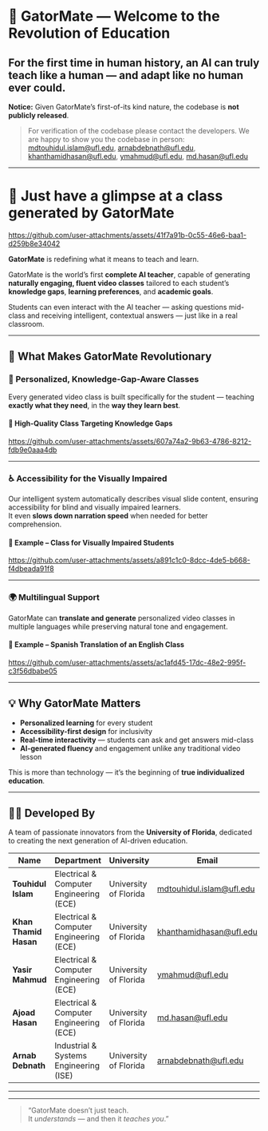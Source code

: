 # 🐊 GatorMate — Welcome to the Revolution of Education
## For the first time in human history, an AI can truly **teach like a human — and adapt like no human ever could**.

**Notice:** Given GatorMate’s first-of-its kind nature, the codebase is **not publicly released**.  
> For verification of the codebase please contact the developers. We are happy to show you the codebase in person:  
> mdtouhidul.islam@ufl.edu, arnabdebnath@ufl.edu, khanthamidhasan@ufl.edu, ymahmud@ufl.edu, md.hasan@ufl.edu
---
# 🎥 Just have a glimpse at a class generated by GatorMate  
https://github.com/user-attachments/assets/41f7a91b-0c55-46e6-baa1-d259b8e34042  

**GatorMate** is redefining what it means to teach and learn.  

GatorMate is the world’s first **complete AI teacher**, capable of generating **naturally engaging, fluent video classes** tailored to each student’s **knowledge gaps**, **learning preferences**, and **academic goals**.

Students can even interact with the AI teacher — asking questions mid-class and receiving intelligent, contextual answers — just like in a real classroom.

---

## 🎯 What Makes GatorMate Revolutionary

### 🧠 Personalized, Knowledge-Gap-Aware Classes  
Every generated video class is built specifically for the student — teaching **exactly what they need**, in the **way they learn best**.

#### 🎥 High-Quality Class Targeting Knowledge Gaps  
https://github.com/user-attachments/assets/607a74a2-9b63-4786-8212-fdb9e0aaa4db  

---

### ♿ Accessibility for the Visually Impaired  
Our intelligent system automatically describes visual slide content, ensuring accessibility for blind and visually impaired learners.  
It even **slows down narration speed** when needed for better comprehension.

#### 🎥 Example – Class for Visually Impaired Students  
https://github.com/user-attachments/assets/a891c1c0-8dcc-4de5-b668-f4dbeada91f8  

---

### 🌍 Multilingual Support  
GatorMate can **translate and generate** personalized video classes in multiple languages while preserving natural tone and engagement.

#### 🎥 Example – Spanish Translation of an English Class  
https://github.com/user-attachments/assets/ac1afd45-17dc-48e2-995f-c3f56dbabe05  

---

## 💡 Why GatorMate Matters

- **Personalized learning** for every student  
- **Accessibility-first design** for inclusivity  
- **Real-time interactivity** — students can ask and get answers mid-class  
- **AI-generated fluency** and engagement unlike any traditional video lesson  

This is more than technology — it’s the beginning of **true individualized education**.

---

## 👩‍💻 Developed By

A team of passionate innovators from the **University of Florida**, dedicated to creating the next generation of AI-driven education.

| Name | Department | University | Email |
|------|-------------|-------------|--------|
| **Touhidul Islam** | Electrical & Computer Engineering (ECE) | University of Florida | [mdtouhidul.islam@ufl.edu](mailto:mdtouhidul.islam@ufl.edu) |
| **Khan Thamid Hasan** | Electrical & Computer Engineering (ECE) | University of Florida | [khanthamidhasan@ufl.edu](mailto:khanthamidhasan@ufl.edu) |
| **Yasir Mahmud** | Electrical & Computer Engineering (ECE) | University of Florida | [ymahmud@ufl.edu](mailto:ymahmud@ufl.edu) |
| **Ajoad Hasan** | Electrical & Computer Engineering (ECE) | University of Florida | [md.hasan@ufl.edu](mailto:md.hasan@ufl.edu) |
| **Arnab Debnath** | Industrial & Systems Engineering (ISE) | University of Florida | [arnabdebnath@ufl.edu](mailto:arnabdebnath@ufl.edu) |

---


---

> “GatorMate doesn’t just teach.  
> It *understands* — and then it *teaches you*.”



